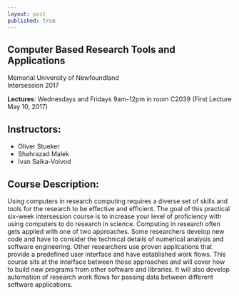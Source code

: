 ```yaml
---
layout: post
published: true
---
```


## Computer Based Research Tools and Applications
  Memorial University of Newfoundland  
  Intersession 2017

**Lectures**:​ Wednesdays and Fridays 9am-12pm in room C2039 (First Lecture May 10, 2017)

## Instructors:

* Oliver Stueker
* Shahrazad Malek
* Ivan Saika-Voivod

## Course Description:

  Using computers in research computing requires a diverse set of skills and tools for the
  research to be effective and efficient. The goal of this practical six-week intersession course is
  to increase your level of proficiency with using computers to do research in science.
  Computing in research often gets applied with one of two approaches. Some researchers
  develop new code and have to consider the technical details of numerical analysis and software
  engineering. Other researchers use proven applications that provide a predefined user
  interface and have established work flows. This course sits at the interface between those
  approaches and will cover how to build new programs from other software and libraries. It will
  also develop automation of research work flows for passing data between different software
  applications.

